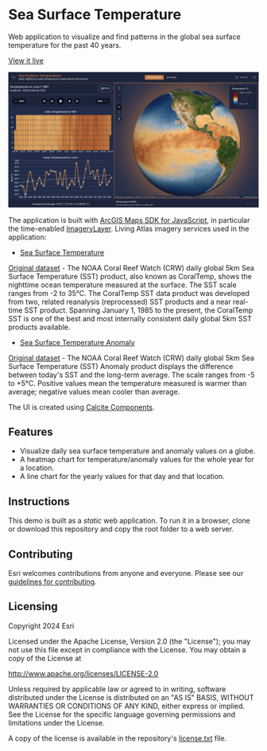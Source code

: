 # Sea Surface Temperature

Web application to visualize and find patterns in the global sea surface temperature for the past 40 years.

[View it live](https://geoxc-apps2.bd.esri.com/LivingAtlas/SeaSurfaceTemperature/index.html)

[![](./assets/screenshot.png)](https://geoxc-apps2.bd.esri.com/LivingAtlas/SeaSurfaceTemperature/index.html)

The application is built with [ArcGIS Maps SDK for JavaScript](https://developers.arcgis.com/javascript/latest/api-reference/), in particular the time-enabled [ImageryLayer](https://developers.arcgis.com/javascript/latest/api-reference/esri-layers-ImageryLayer.html). Living Atlas imagery services used in the application:

- [Sea Surface Temperature](https://www.arcgis.com/home/item.html?id=100a26c4d15445ffadab0d04e536b9c1)

[Original dataset](https://coralreefwatch.noaa.gov/product/5km/index_5km_sst.php) - The NOAA Coral Reef Watch (CRW) daily global 5km Sea Surface Temperature (SST) product, also known as CoralTemp, shows the nighttime ocean temperature measured at the surface. The SST scale ranges from -2 to 35°C. The CoralTemp SST data product was developed from two, related reanalysis (reprocessed) SST products and a near real-time SST product. Spanning January 1, 1985 to the present, the CoralTemp SST is one of the best and most internally consistent daily global 5km SST products available.

- [Sea Surface Temperature Anomaly](https://www.arcgis.com/home/item.html?id=fa166ee5a22e449bba49a3315263af69)

[Original dataset](https://coralreefwatch.noaa.gov/product/5km/index_5km_ssta.php) - The NOAA Coral Reef Watch (CRW) daily global 5km Sea Surface Temperature (SST) Anomaly product displays the difference between today's SST and the long-term average. The scale ranges from -5 to +5°C. Positive values mean the temperature measured is warmer than average; negative values mean cooler than average.

The UI is created using [Calcite Components](https://developers.arcgis.com/calcite-design-system/components/).

## Features

- Visualize daily sea surface temperature and anomaly values on a globe.
- A heatmap chart for temperature/anomaly values for the whole year for a location.
- A line chart for the yearly values for that day and that location.

## Instructions

This demo is built as a _static_ web application. To run it in a browser, clone or download this repository and copy the root folder to a web server.

## Contributing

Esri welcomes contributions from anyone and everyone. Please see our [guidelines for contributing](https://github.com/esri/contributing).

## Licensing

Copyright 2024 Esri

Licensed under the Apache License, Version 2.0 (the "License");
you may not use this file except in compliance with the License.
You may obtain a copy of the License at

http://www.apache.org/licenses/LICENSE-2.0

Unless required by applicable law or agreed to in writing, software
distributed under the License is distributed on an "AS IS" BASIS,
WITHOUT WARRANTIES OR CONDITIONS OF ANY KIND, either express or implied.
See the License for the specific language governing permissions and
limitations under the License.

A copy of the license is available in the repository's [license.txt](./LICENSE.txt) file.
